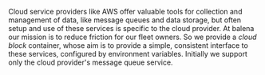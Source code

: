 Cloud service providers like AWS offer valuable tools for collection and management of data, like message queues and data storage, but often setup and use of these services is specific to the cloud provider. At balena our mission is to reduce friction for our fleet owners. So we provide a *cloud block* container, whose aim is to provide a simple, consistent interface to these services, configured by environment variables. Initially we support only the cloud provider's message queue service.
